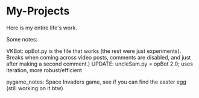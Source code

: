 # My-Projects
Here is my entire life's work.


Some notes: 

VKBot:
  opBot.py is the file that works (the rest were just experiments). Breaks when coming across video posts, comments are disabled, and just after making a second comment.) 
  UPDATE: uncleSam.py = opBot 2.0; uses iteration, more robust/efficient 

pygame_notes:
  Space Invaders game, see if you can find the easter egg (still working on it btw)
